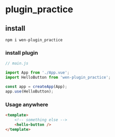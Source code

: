 # plugin_practice

## install

```
npm i wen-plugin_practice
```

### install plugin

```js
// main.js

import App from './App.vue';
import HelloButton from 'wen-plugin_practice';

const app = createApp(App);
app.use(HelloButton);
```

### Usage anywhere

```html
<template>
    <!-- something else -->
    <hello-button />
</template>
```
